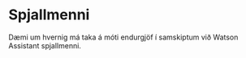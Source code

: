 # Spjallmenni

Dæmi um hvernig má taka á móti endurgjöf í samskiptum við Watson Assistant spjallmenni.
